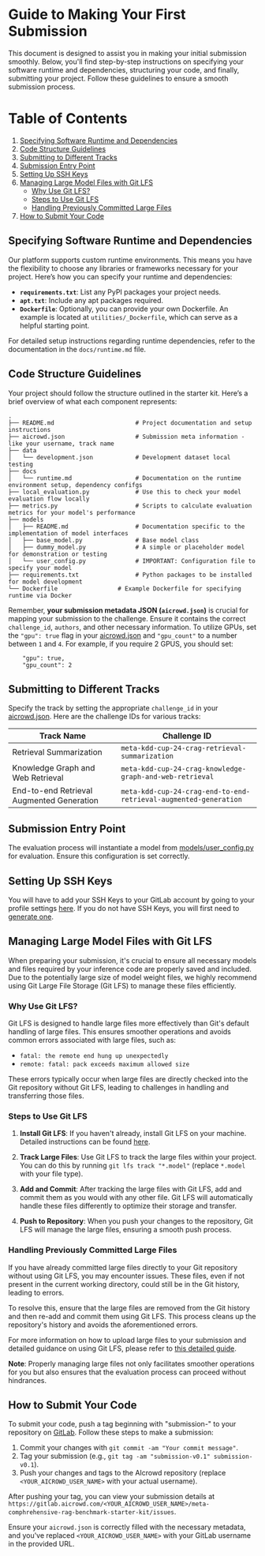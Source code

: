 # Guide to Making Your First Submission

This document is designed to assist you in making your initial submission smoothly. Below, you'll find step-by-step instructions on specifying your software runtime and dependencies, structuring your code, and finally, submitting your project. Follow these guidelines to ensure a smooth submission process.

# Table of Contents

1. [Specifying Software Runtime and Dependencies](#specifying-software-runtime-and-dependencies)
2. [Code Structure Guidelines](#code-structure-guidelines)
3. [Submitting to Different Tracks](#submitting-to-different-tracks)
4. [Submission Entry Point](#submission-entry-point)
5. [Setting Up SSH Keys](#setting-up-ssh-keys)
6. [Managing Large Model Files with Git LFS](#managing-large-model-files-with-git-lfs)
    - [Why Use Git LFS?](#why-use-git-lfs)
    - [Steps to Use Git LFS](#steps-to-use-git-lfs)
    - [Handling Previously Committed Large Files](#handling-previously-committed-large-files)
7. [How to Submit Your Code](#how-to-submit-your-code)


## Specifying Software Runtime and Dependencies

Our platform supports custom runtime environments. This means you have the flexibility to choose any libraries or frameworks necessary for your project. Here’s how you can specify your runtime and dependencies:

- **`requirements.txt`**: List any PyPI packages your project needs.
- **`apt.txt`**: Include any apt packages required.
- **`Dockerfile`**: Optionally, you can provide your own Dockerfile. An example is located at `utilities/_Dockerfile`, which can serve as a helpful starting point.

For detailed setup instructions regarding runtime dependencies, refer to the documentation in the `docs/runtime.md` file.

## Code Structure Guidelines

Your project should follow the structure outlined in the starter kit. Here’s a brief overview of what each component represents:

```
.
├── README.md                       # Project documentation and setup instructions
├── aicrowd.json                    # Submission meta information - like your username, track name
├── data
│   └── development.json            # Development dataset local testing
├── docs
│   └── runtime.md                  # Documentation on the runtime environment setup, dependency confifgs
├── local_evaluation.py             # Use this to check your model evaluation flow locally
├── metrics.py                      # Scripts to calculate evaluation metrics for your model's performance
├── models
│   ├── README.md                   # Documentation specific to the implementation of model interfaces
│   ├── base_model.py               # Base model class 
│   ├── dummy_model.py              # A simple or placeholder model for demonstration or testing
│   └── user_config.py              # IMPORTANT: Configuration file to specify your model 
├── requirements.txt                # Python packages to be installed for model development
└── Dockerfile                 # Example Dockerfile for specifying runtime via Docker
```

Remember, **your submission metadata JSON (`aicrowd.json`)** is crucial for mapping your submission to the challenge. Ensure it contains the correct `challenge_id`, `authors`, and other necessary information. To utilize GPUs, set the `"gpu": true` flag in your [aicrowd.json](../aicrowd.json) and `"gpu_count"` to a number between `1` and `4`.
For example, if you require 2 GPUS, you should set: 
```
    "gpu": true,
    "gpu_count": 2
```

## Submitting to Different Tracks

Specify the track by setting the appropriate `challenge_id` in your [aicrowd.json](aicrowd.json). Here are the challenge IDs for various tracks:

| Track Name                        | Challenge ID                                        |
|-----------------------------------|-----------------------------------------------------|
| Retrieval Summarization   | `meta-kdd-cup-24-crag-retrieval-summarization` |
| Knowledge Graph and Web Retrieval      | `meta-kdd-cup-24-crag-knowledge-graph-and-web-retrieval`    |
| End-to-end Retrieval Augmented Generation           | `meta-kdd-cup-24-crag-end-to-end-retrieval-augmented-generation`         |

## Submission Entry Point

The evaluation process will instantiate a model from [models/user_config.py](../models/user_config.py) for evaluation. Ensure this configuration is set correctly.

## Setting Up SSH Keys

You will have to add your SSH Keys to your GitLab account by going to your profile settings [here](https://gitlab.aicrowd.com/profile/keys). If you do not have SSH Keys, you will first need to [generate one](https://docs.gitlab.com/ee/ssh/README.html#generating-a-new-ssh-key-pair).


## Managing Large Model Files with Git LFS

When preparing your submission, it's crucial to ensure all necessary models and files required by your inference code are properly saved and included. Due to the potentially large size of model weight files, we highly recommend using Git Large File Storage (Git LFS) to manage these files efficiently.

### Why Use Git LFS?

Git LFS is designed to handle large files more effectively than Git's default handling of large files. This ensures smoother operations and avoids common errors associated with large files, such as:

- `fatal: the remote end hung up unexpectedly`
- `remote: fatal: pack exceeds maximum allowed size`

These errors typically occur when large files are directly checked into the Git repository without Git LFS, leading to challenges in handling and transferring those files.

### Steps to Use Git LFS

1. **Install Git LFS**: If you haven't already, install Git LFS on your machine. Detailed instructions can be found [here](https://git-lfs.github.com/).

2. **Track Large Files**: Use Git LFS to track the large files within your project. You can do this by running `git lfs track "*.model"` (replace `*.model` with your file type).

3. **Add and Commit**: After tracking the large files with Git LFS, add and commit them as you would with any other file. Git LFS will automatically handle these files differently to optimize their storage and transfer.

4. **Push to Repository**: When you push your changes to the repository, Git LFS will manage the large files, ensuring a smooth push process.

### Handling Previously Committed Large Files

If you have already committed large files directly to your Git repository without using Git LFS, you may encounter issues. These files, even if not present in the current working directory, could still be in the Git history, leading to errors.

To resolve this, ensure that the large files are removed from the Git history and then re-add and commit them using Git LFS. This process cleans up the repository's history and avoids the aforementioned errors.

For more information on how to upload large files to your submission and detailed guidance on using Git LFS, please refer to [this detailed guide](https://discourse.aicrowd.com/t/how-to-upload-large-files-size-to-your-submission/2304).

**Note**: Properly managing large files not only facilitates smoother operations for you but also ensures that the evaluation process can proceed without hindrances.

## How to Submit Your Code

To submit your code, push a tag beginning with "submission-" to your repository on [GitLab](https://gitlab.aicrowd.com/). Follow these steps to make a submission:

1. Commit your changes with `git commit -am "Your commit message"`.
2. Tag your submission (e.g., `git tag -am "submission-v0.1" submission-v0.1`).
3. Push your changes and tags to the AIcrowd repository (replace `<YOUR_AICROWD_USER_NAME>` with your actual username).

After pushing your tag, you can view your submission details at `https://gitlab.aicrowd.com/<YOUR_AICROWD_USER_NAME>/meta-comphrehensive-rag-benchmark-starter-kit/issues`.

Ensure your `aicrowd.json` is correctly filled with the necessary metadata, and you've replaced `<YOUR_AICROWD_USER_NAME>` with your GitLab username in the provided URL.
